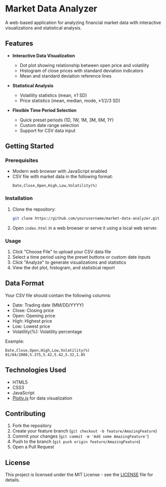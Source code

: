 # Market Data Analyzer

A web-based application for analyzing financial market data with interactive visualizations and statistical analysis.

## Features

- **Interactive Data Visualization**
  - Dot plot showing relationship between open price and volatility
  - Histogram of close prices with standard deviation indicators
  - Mean and standard deviation reference lines

- **Statistical Analysis**
  - Volatility statistics (mean, ±1 SD)
  - Price statistics (mean, median, mode, ±1/2/3 SD)

- **Flexible Time Period Selection**
  - Quick preset periods (1D, 1W, 1M, 3M, 6M, 1Y)
  - Custom date range selection
  - Support for CSV data input

## Getting Started

### Prerequisites

- Modern web browser with JavaScript enabled
- CSV file with market data in the following format:
  ```
  Date,Close,Open,High,Low,Volatility(%)
  ```

### Installation

1. Clone the repository:
   ```bash
   git clone https://github.com/yourusername/market-data-analyzer.git
   ```

2. Open `index.html` in a web browser or serve it using a local web server.

### Usage

1. Click "Choose File" to upload your CSV data file
2. Select a time period using the preset buttons or custom date inputs
3. Click "Analyze" to generate visualizations and statistics
4. View the dot plot, histogram, and statistical report

## Data Format

Your CSV file should contain the following columns:
- Date: Trading date (MM/DD/YYYY)
- Close: Closing price
- Open: Opening price
- High: Highest price
- Low: Lowest price
- Volatility(%): Volatility percentage

Example:
```csv
Date,Close,Open,High,Low,Volatility(%)
01/04/2000,5.375,5.42,5.42,5.32,1.85
```

## Technologies Used

- HTML5
- CSS3
- JavaScript
- [Plotly.js](https://plotly.com/javascript/) for data visualization

## Contributing

1. Fork the repository
2. Create your feature branch (`git checkout -b feature/AmazingFeature`)
3. Commit your changes (`git commit -m 'Add some AmazingFeature'`)
4. Push to the branch (`git push origin feature/AmazingFeature`)
5. Open a Pull Request

## License

This project is licensed under the MIT License - see the [LICENSE](LICENSE) file for details.